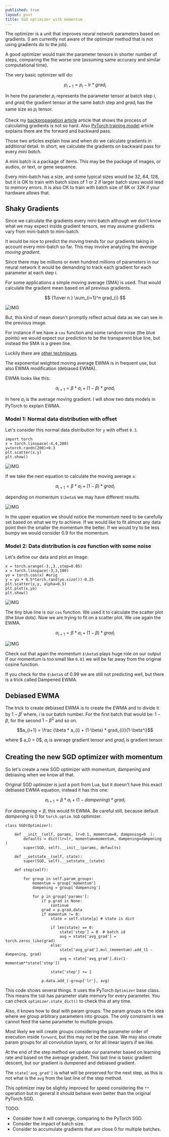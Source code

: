 ```yaml
---
published: true
layout: post
title: SGD optimizer with momentum
---
```

The optimizer is a unit that improves neural network parameters based on gradients. (I am currently not aware of the optimizer method that is not using gradients do to the job).

A good optimizer would train the parameter tensors in shorter number of steps, comparing the the worse one (assuming same accuracy and similar computational time).

The very basic optimizer will do:

$$ p_{i+1} = p_{i} - lr * grad_{i} $$

In here the parameter $p_{i}$ represents the parameter tensor at batch step $i$, and $grad_{i}$ the gradient tensor at the same batch step and $grad_{i}$ has the same size as $p_i$ tensor.

Check my [backpropagation article](https://dejanbatanjac.github.io/2019/01/30/Backpropagation-honorable-notes.html) article that shows the process of calculating gradients is not so hard. Also [PyTorch training model](https://dejanbatanjac.github.io/2019/02/15/PyTorch-training-model.html) article explains there are the forward and backward pass.

Those two articles explain how and when do we calculate gradients in additional detail. In short, we calculate the gradients on backward pass for every *mini batch*.

A mini batch is a package of items. This may be the package of images, or audios, or text, or gene sequence. 

Every mini-batch has a size, and some typical sizes would be 32, 64, 128, but it is OK to train with batch sizes of 1 or 2 if larger batch sizes would lead to memory errors. It is also OK to train with batch size of 8K or 32K if your hardware allows that.

## Shaky Gradients

Since we calculate the gradients every mini-batch although we don't know what we may expect inside gradient tensors, we may assume gradients vary from mini-batch to mini-batch.

It would be nice to predict the moving trends for our gradients taking in account every mini-batch so far. This may involve analyzing the *average moving gradient*.

Since there may be millions or even hundred millions of parameters in our neural network it would be demanding to track each gradient for each parameter at each step $i$.

For some applications a simple moving average (SMA) is used. That would calculate the gradient mean based on all previous gradients.

$$ {1\over n } \sum_{i=1}^n grad_{i}  $$

![IMG](/images/momentum5.png)

But, this kind of mean doesn't promptly reflect actual data as we can see in the previous image.

For instance if we have a `cos` function and some random noise (the blue points) we would expect our prediction to be the transparent blue line, but instead the SMA is a green line.

Luckily there are [other techniques](https://en.wikipedia.org/wiki/Moving_average).

The exponential weighted moving average EWMA is in frequent use, but also EWMA modification (debiased EWMA).

EWMA looks like this:

$$a_{i+1} = \beta * a_i + (1-\beta) * grad_{i}$$

In here $a_i$ is the average moving gradient. I will show two data models in PyTorch to explain EWMA.

### Model 1: Normal data distribution with offset

Let's consider this normal data distribution for `y` with offset `0.3`.
```
import torch
x = torch.linspace(-4,4,200)
y=torch.randn(200)+0.3
plt.scatter(x,y)
plt.show()
```

![IMG](/images/momentum1.png)

If we take the next equation to calculate the moving average `a`:

$$a_{i+1} = \beta * a_i + (1-\beta) * grad_{i}$$

depending on momentum `$\beta$` we may have different results.

![IMG](/images/momentum2.gif)

In the upper equation we should notice the momentum need to be carefully set based on what we try to achieve. If we would like to fit almost any data point then the smaller the momentum the better. If we would try to be less bumpy we would consider 0.9 for the momentum.


### Model 2: Data distribution is *cos* function with some noise

Let's define our data and plot an image:

```
x = torch.arange(-3.,3.,step=0.05)
x = torch.linspace(-3,3,100)
yo = torch.cos(x) #orig
y = yo + 0.5*torch.rand(yo.size())-0.25
plt.scatter(x,y, alpha=0.5)
plt.plot(x,yo)
plt.show()
```

![IMG](/images/momentum3.png)

The tiny blue line is our `cos` function. We used it to calculate the scatter plot (the blue dots). Now we are trying to fit on a scatter plot. We use again the EWMA.

$$a_{i+1} = \beta * a_i + (1-\beta) * grad_{i}$$


![IMG](/images/momentum4.gif)

Check out that again the momentum `$\beta$` plays huge role on our output If our momentum is too small like `0.01` we will be far away from the original cosine function.

If you check for the `$\beta$` of 0.99 we are still not predicting well, but there is a trick called Dampened EWMA.


## Debiased EWMA

The trick to create debiased EWMA is to create the EWMA and to divide it by $1-\beta^i$ where, $i$ is our batch number. For the first batch that would be: $1-\beta$, for the second $1-\beta^2$  and so on.

$$a_{i+1} = \frac {\beta * a_{i} + (1-\beta) * grad_{i}}{1-\beta^i}$$

where $ a_0 = 0$, $a_i$ is average gradient tensor and $grad_i$ is gradient tensor.

## Creating the new SGD optimizer with momentum

So let's create a new SGD optimizer with momentum, dampening and debiasing when we know all that.

Original SGD optimizer is just a port from Lua, but it doesn't have this exact debiased EWMA equation, instead it has this one:

$$a_{i+1} = \beta * a_{i} + (1-dampening) * grad_{i}$$

For $dampening = \beta$, this would fit EWMA. Be careful still, because default $dampening$ is 0 for `torch.optim.SGD` optimizer.

```
class SGD(Optimizer): 
   
    def __init__(self, params, lr=0.1, momentum=0, dampening=0  ):        
        defaults = dict(lr=lr, momentum=momentum, dampening=dampening  )
        super(SGD, self).__init__(params, defaults)        

    def __setstate__(self, state):
        super(SGD, self).__setstate__(state)

    def step(self):       
        
        for group in self.param_groups:
            momentum = group['momentum']
            dampening = group['dampening'] 
            
            for p in group['params']:
                if p.grad is None:
                    continue
                grad = p.grad.data
                if momentum != 0:
                    state = self.state[p] # state is dict 

                    if len(state) == 0:                                            
                        state['step'] = 0  # batch id
                        avg = state['avg_grad'] = torch.zeros_like(grad)                    
                    else:                        
                        state['avg_grad'].mul_(momentum).add_(1 - dampening, grad)                        
                        avg = state['avg_grad'].div(1-momentum**state['step'])
                        
                    state['step'] += 1                    

                p.data.add_(-group['lr'], avg)   
```                

This code shows several things. It uses the PyTorch `Optimizer` base class. This means the `SGD` has parameter state memory for every parameter.
You can check `optimizer.state_dict()` to check this at any time.

Also, it knows how to deal with param groups. The param groups is the idea where we group arbitrary parameters into groups. The only constraint is we cannot feed the same parameter to multiple groups.

Most likely we will create groups considering the parameter order of execution inside `forward`, but this may not be the case. We may also create param groups for all convolution layers, or for all linear layers if we like.

At the end of the step method we update our parameter based on learning rate and based on the average gradient. This last line is basic gradient descent, but our gradient is dumpened and debiased gradient.

The `state['avg_grad']` is what will be preserved for the next step, as this is not what is the `avg` from the last line of the step method.

This optimizer may be slightly improved for speed considering the `**` operation but in general it should behave even better than the original PyTorch SGD.

TODO:
* Consider how it will converge, comparing to the PyTorch SGD.
* Consider the impact of batch size.
* Consider to accumulate gradients that are close 0 for multiple batches.
